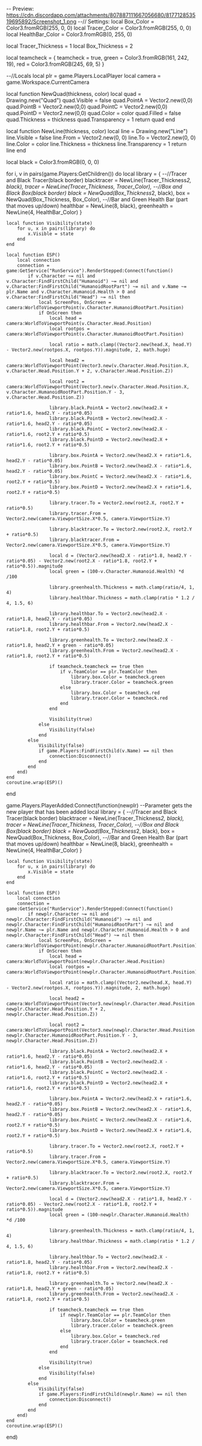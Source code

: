 -- Preview: https://cdn.discordapp.com/attachments/807887111667056680/817712853519695892/Screenshot_1.png
--// Settings:
local Box_Color = Color3.fromRGB(255, 0, 0)
local Tracer_Color = Color3.fromRGB(255, 0, 0)
local HealthBar_Color = Color3.fromRGB(0, 255, 0)

local Tracer_Thickness = 1
local Box_Thickness = 2

local teamcheck = {
    teamcheck = true,
    green = Color3.fromRGB(161, 242, 19),
    red = Color3.fromRGB(245, 69, 5)
}

--//Locals
local plr = game.Players.LocalPlayer
local camera = game.Workspace.CurrentCamera

local function NewQuad(thickness, color)
    local quad = Drawing.new("Quad")
    quad.Visible = false
    quad.PointA = Vector2.new(0,0)
    quad.PointB = Vector2.new(0,0)
    quad.PointC = Vector2.new(0,0)
    quad.PointD = Vector2.new(0,0)
    quad.Color = color
    quad.Filled = false
    quad.Thickness = thickness
    quad.Transparency = 1
    return quad
end

local function NewLine(thickness, color)
    local line = Drawing.new("Line")
    line.Visible = false
    line.From = Vector2.new(0, 0)
    line.To = Vector2.new(0, 0)
    line.Color = color
    line.Thickness = thickness
    line.Transparency = 1
    return line
end

local black = Color3.fromRGB(0, 0, 0)

for i, v in pairs(game.Players:GetChildren()) do
    local library = {
        --//Tracer and Black Tracer(black border)
        blacktracer = NewLine(Tracer_Thickness*2, black),
        tracer = NewLine(Tracer_Thickness, Tracer_Color),
        --//Box and Black Box(black border)
        black = NewQuad(Box_Thickness*2, black),
        box = NewQuad(Box_Thickness, Box_Color),
        --//Bar and Green Health Bar (part that moves up/down)
        healthbar = NewLine(8, black),
        greenhealth = NewLine(4, HealthBar_Color)
    }

    local function Visibility(state)
        for u, x in pairs(library) do
            x.Visible = state
        end
    end

    local function ESP()
        local connection
        connection = game:GetService("RunService").RenderStepped:Connect(function()
            if v.Character ~= nil and v.Character:FindFirstChild("Humanoid") ~= nil and v.Character:FindFirstChild("HumanoidRootPart") ~= nil and v.Name ~= plr.Name and v.Character.Humanoid.Health > 0 and v.Character:FindFirstChild("Head") ~= nil then
                local ScreenPos, OnScreen = camera:WorldToViewportPoint(v.Character.HumanoidRootPart.Position)
                if OnScreen then
                    local head = camera:WorldToViewportPoint(v.Character.Head.Position)
                    local rootpos = camera:WorldToViewportPoint(v.Character.HumanoidRootPart.Position)

                    local ratio = math.clamp((Vector2.new(head.X, head.Y) - Vector2.new(rootpos.X, rootpos.Y)).magnitude, 2, math.huge)

                    local head2 = camera:WorldToViewportPoint(Vector3.new(v.Character.Head.Position.X, v.Character.Head.Position.Y + 2, v.Character.Head.Position.Z))

                    local root2 = camera:WorldToViewportPoint(Vector3.new(v.Character.Head.Position.X, v.Character.HumanoidRootPart.Position.Y - 3, v.Character.Head.Position.Z))

                    library.black.PointA = Vector2.new(head2.X + ratio*1.6, head2.Y - ratio*0.05)
                    library.black.PointB = Vector2.new(head2.X - ratio*1.6, head2.Y - ratio*0.05)
                    library.black.PointC = Vector2.new(head2.X - ratio*1.6, root2.Y + ratio*0.5)
                    library.black.PointD = Vector2.new(head2.X + ratio*1.6, root2.Y + ratio*0.5)

                    library.box.PointA = Vector2.new(head2.X + ratio*1.6, head2.Y - ratio*0.05)
                    library.box.PointB = Vector2.new(head2.X - ratio*1.6, head2.Y - ratio*0.05)
                    library.box.PointC = Vector2.new(head2.X - ratio*1.6, root2.Y + ratio*0.5)
                    library.box.PointD = Vector2.new(head2.X + ratio*1.6, root2.Y + ratio*0.5)

                    library.tracer.To = Vector2.new(root2.X, root2.Y + ratio*0.5)
                    library.tracer.From = Vector2.new(camera.ViewportSize.X*0.5, camera.ViewportSize.Y)

                    library.blacktracer.To = Vector2.new(root2.X, root2.Y + ratio*0.5)
                    library.blacktracer.From = Vector2.new(camera.ViewportSize.X*0.5, camera.ViewportSize.Y)

                    local d = (Vector2.new(head2.X - ratio*1.8, head2.Y - ratio*0.05) - Vector2.new(root2.X - ratio*1.8, root2.Y + ratio*0.5)).magnitude
                    local green = (100-v.Character.Humanoid.Health) *d /100

                    library.greenhealth.Thickness = math.clamp(ratio/4, 1, 4)
                    library.healthbar.Thickness = math.clamp(ratio * 1.2 / 4, 1.5, 6)

                    library.healthbar.To = Vector2.new(head2.X - ratio*1.8, head2.Y - ratio*0.05)
                    library.healthbar.From = Vector2.new(head2.X - ratio*1.8, root2.Y + ratio*0.5)

                    library.greenhealth.To = Vector2.new(head2.X - ratio*1.8, head2.Y + green - ratio*0.05)
                    library.greenhealth.From = Vector2.new(head2.X - ratio*1.8, root2.Y + ratio*0.5)

                    if teamcheck.teamcheck == true then
                        if v.TeamColor == plr.TeamColor then
                            library.box.Color = teamcheck.green
                            library.tracer.Color = teamcheck.green
                        else 
                            library.box.Color = teamcheck.red
                            library.tracer.Color = teamcheck.red
                        end
                    end

                    Visibility(true)
                else 
                    Visibility(false)
                end
            else 
                Visibility(false)
                if game.Players:FindFirstChild(v.Name) == nil then
                    connection:Disconnect()
                end
            end
        end)
    end
    coroutine.wrap(ESP)()
end

game.Players.PlayerAdded:Connect(function(newplr) --Parameter gets the new player that has been added
    local library = {
        --//Tracer and Black Tracer(black border)
        blacktracer = NewLine(Tracer_Thickness*2, black),
        tracer = NewLine(Tracer_Thickness, Tracer_Color),
        --//Box and Black Box(black border)
        black = NewQuad(Box_Thickness*2, black),
        box = NewQuad(Box_Thickness, Box_Color),
        --//Bar and Green Health Bar (part that moves up/down)
        healthbar = NewLine(8, black),
        greenhealth = NewLine(4, HealthBar_Color)
    }

    local function Visibility(state)
        for u, x in pairs(library) do
            x.Visible = state
        end
    end

    local function ESP()
        local connection
        connection = game:GetService("RunService").RenderStepped:Connect(function()
            if newplr.Character ~= nil and newplr.Character:FindFirstChild("Humanoid") ~= nil and newplr.Character:FindFirstChild("HumanoidRootPart") ~= nil and newplr.Name ~= plr.Name and newplr.Character.Humanoid.Health > 0 and newplr.Character:FindFirstChild("Head") ~= nil then
                local ScreenPos, OnScreen = camera:WorldToViewportPoint(newplr.Character.HumanoidRootPart.Position)
                if OnScreen then
                    local head = camera:WorldToViewportPoint(newplr.Character.Head.Position)
                    local rootpos = camera:WorldToViewportPoint(newplr.Character.HumanoidRootPart.Position)

                    local ratio = math.clamp((Vector2.new(head.X, head.Y) - Vector2.new(rootpos.X, rootpos.Y)).magnitude, 2, math.huge)

                    local head2 = camera:WorldToViewportPoint(Vector3.new(newplr.Character.Head.Position.X, newplr.Character.Head.Position.Y + 2, newplr.Character.Head.Position.Z))

                    local root2 = camera:WorldToViewportPoint(Vector3.new(newplr.Character.Head.Position.X, newplr.Character.HumanoidRootPart.Position.Y - 3, newplr.Character.Head.Position.Z))

                    library.black.PointA = Vector2.new(head2.X + ratio*1.6, head2.Y - ratio*0.05)
                    library.black.PointB = Vector2.new(head2.X - ratio*1.6, head2.Y - ratio*0.05)
                    library.black.PointC = Vector2.new(head2.X - ratio*1.6, root2.Y + ratio*0.5)
                    library.black.PointD = Vector2.new(head2.X + ratio*1.6, root2.Y + ratio*0.5)

                    library.box.PointA = Vector2.new(head2.X + ratio*1.6, head2.Y - ratio*0.05)
                    library.box.PointB = Vector2.new(head2.X - ratio*1.6, head2.Y - ratio*0.05)
                    library.box.PointC = Vector2.new(head2.X - ratio*1.6, root2.Y + ratio*0.5)
                    library.box.PointD = Vector2.new(head2.X + ratio*1.6, root2.Y + ratio*0.5)

                    library.tracer.To = Vector2.new(root2.X, root2.Y + ratio*0.5)
                    library.tracer.From = Vector2.new(camera.ViewportSize.X*0.5, camera.ViewportSize.Y)

                    library.blacktracer.To = Vector2.new(root2.X, root2.Y + ratio*0.5)
                    library.blacktracer.From = Vector2.new(camera.ViewportSize.X*0.5, camera.ViewportSize.Y)

                    local d = (Vector2.new(head2.X - ratio*1.8, head2.Y - ratio*0.05) - Vector2.new(root2.X - ratio*1.8, root2.Y + ratio*0.5)).magnitude
                    local green = (100-newplr.Character.Humanoid.Health) *d /100

                    library.greenhealth.Thickness = math.clamp(ratio/4, 1, 4)
                    library.healthbar.Thickness = math.clamp(ratio * 1.2 / 4, 1.5, 6)

                    library.healthbar.To = Vector2.new(head2.X - ratio*1.8, head2.Y - ratio*0.05)
                    library.healthbar.From = Vector2.new(head2.X - ratio*1.8, root2.Y + ratio*0.5)

                    library.greenhealth.To = Vector2.new(head2.X - ratio*1.8, head2.Y + green - ratio*0.05)
                    library.greenhealth.From = Vector2.new(head2.X - ratio*1.8, root2.Y + ratio*0.5)

                    if teamcheck.teamcheck == true then
                        if newplr.TeamColor == plr.TeamColor then
                            library.box.Color = teamcheck.green
                            library.tracer.Color = teamcheck.green
                        else 
                            library.box.Color = teamcheck.red
                            library.tracer.Color = teamcheck.red
                        end
                    end

                    Visibility(true)
                else 
                    Visibility(false)
                end
            else 
                Visibility(false)
                if game.Players:FindFirstChild(newplr.Name) == nil then
                    connection:Disconnect()
                end
            end
        end)
    end
    coroutine.wrap(ESP)()
end)
